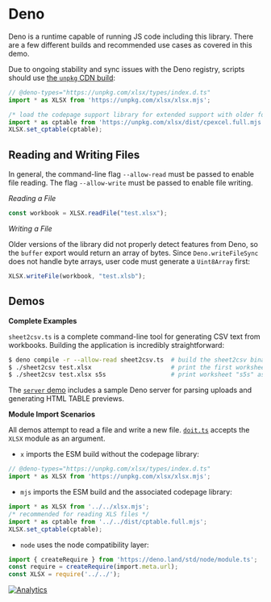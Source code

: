 # Deno

Deno is a runtime capable of running JS code including this library.  There are
a few different builds and recommended use cases as covered in this demo.

Due to ongoing stability and sync issues with the Deno registry, scripts should
use [the `unpkg` CDN build](https://unpkg.com/xlsx/xlsx.mjs):

```js
// @deno-types="https://unpkg.com/xlsx/types/index.d.ts"
import * as XLSX from 'https://unpkg.com/xlsx/xlsx.mjs';

/* load the codepage support library for extended support with older formats  */
import * as cptable from 'https://unpkg.com/xlsx/dist/cpexcel.full.mjs';
XLSX.set_cptable(cptable);
```


## Reading and Writing Files

In general, the command-line flag `--allow-read` must be passed to enable file
reading.  The flag `--allow-write` must be passed to enable file writing.

_Reading a File_

```ts
const workbook = XLSX.readFile("test.xlsx");
```

_Writing a File_

Older versions of the library did not properly detect features from Deno, so the
`buffer` export would return an array of bytes.  Since `Deno.writeFileSync` does
not handle byte arrays, user code must generate a `Uint8Array` first:

```ts
XLSX.writeFile(workbook, "test.xlsb");
```

## Demos

**Complete Examples**

`sheet2csv.ts` is a complete command-line tool for generating CSV text from
workbooks.  Building the application is incredibly straightforward:

```bash
$ deno compile -r --allow-read sheet2csv.ts  # build the sheet2csv binary
$ ./sheet2csv test.xlsx                      # print the first worksheet as CSV
$ ./sheet2csv test.xlsx s5s                  # print worksheet "s5s" as CSV
```

The [`server` demo](../server) includes a sample Deno server for parsing uploads
and generating HTML TABLE previews.


**Module Import Scenarios**

All demos attempt to read a file and write a new file.  [`doit.ts`](./doit.ts)
accepts the `XLSX` module as an argument.

- `x` imports the ESM build without the codepage library:

```ts
// @deno-types="https://unpkg.com/xlsx/types/index.d.ts"
import * as XLSX from 'https://unpkg.com/xlsx/xlsx.mjs';
```

- `mjs` imports the ESM build and the associated codepage library:

```ts
import * as XLSX from '../../xlsx.mjs';
/* recommended for reading XLS files */
import * as cptable from '../../dist/cptable.full.mjs';
XLSX.set_cptable(cptable);
```

- `node` uses the node compatibility layer:

```ts
import { createRequire } from 'https://deno.land/std/node/module.ts';
const require = createRequire(import.meta.url);
const XLSX = require('../../');
```



[![Analytics](https://ga-beacon.appspot.com/UA-36810333-1/SheetJS/js-xlsx?pixel)](https://github.com/SheetJS/js-xlsx)
